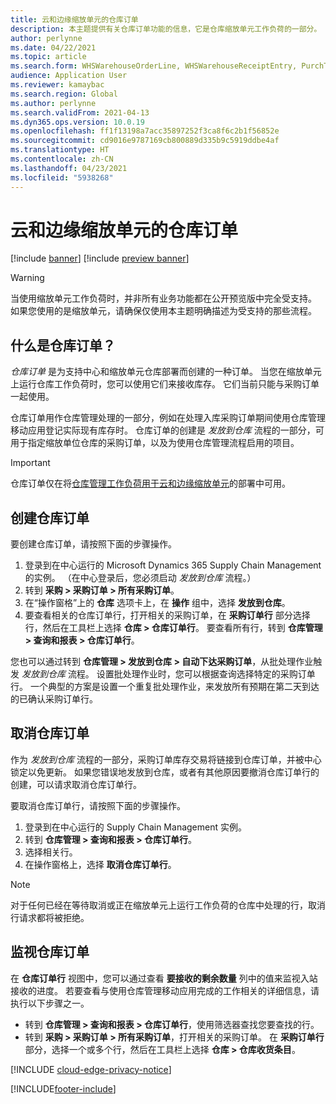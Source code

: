 ```yaml
---
title: 云和边缘缩放单元的仓库订单
description: 本主题提供有关仓库订单功能的信息，它是仓库缩放单元工作负荷的一部分。
author: perlynne
ms.date: 04/22/2021
ms.topic: article
ms.search.form: WHSWarehouseOrderLine, WHSWarehouseReceiptEntry, PurchTable
audience: Application User
ms.reviewer: kamaybac
ms.search.region: Global
ms.author: perlynne
ms.search.validFrom: 2021-04-13
ms.dyn365.ops.version: 10.0.19
ms.openlocfilehash: ff1f13198a7acc35897252f3ca8f6c2b1f56852e
ms.sourcegitcommit: cd9016e9787169cb800889d335b9c5919ddbe4af
ms.translationtype: HT
ms.contentlocale: zh-CN
ms.lasthandoff: 04/23/2021
ms.locfileid: "5938268"
---
```

# <a name="warehouse-orders-for-cloud-and-edge-scale-units"></a>云和边缘缩放单元的仓库订单

[!include [banner](../includes/banner.md)]
[!include [preview banner](../includes/preview-banner.md)]

> [!WARNING]
> 当使用缩放单元工作负荷时，并非所有业务功能都在公开预览版中完全受支持。 如果您使用的是缩放单元，请确保仅使用本主题明确描述为受支持的那些流程。

## <a name="what-are-warehouse-orders"></a>什么是仓库订单？

*仓库订单* 是为支持中心和缩放单元仓库部署而创建的一种订单。 当您在缩放单元上运行仓库工作负荷时，您可以使用它们来接收库存。 它们当前只能与采购订单一起使用。

仓库订单用作仓库管理处理的一部分，例如在处理入库采购订单期间使用仓库管理移动应用登记实际现有库存时。 仓库订单的创建是 *发放到仓库* 流程的一部分，可用于指定缩放单位仓库的采购订单，以及为使用仓库管理流程启用的项目。

> [!IMPORTANT]
> 仓库订单仅在将[仓库管理工作负荷用于云和边缘缩放单元](cloud-edge-workload-warehousing.md)的部署中可用。

## <a name="create-a-warehouse-order"></a>创建仓库订单

要创建仓库订单，请按照下面的步骤操作。

1. 登录到在中心运行的 Microsoft Dynamics 365 Supply Chain Management 的实例。 （在中心登录后，您必须启动 *发放到仓库* 流程。）
1. 转到 **采购 \> 采购订单 \> 所有采购订单**。
1. 在“操作窗格”上的 **仓库** 选项卡上，在 **操作** 组中，选择 **发放到仓库**。
1. 要查看相关的仓库订单行，打开相关的采购订单，在 **采购订单行** 部分选择行，然后在工具栏上选择 **仓库 \> 仓库订单行**。 要查看所有行，转到 **仓库管理 \> 查询和报表 \> 仓库订单行**。

您也可以通过转到 **仓库管理 > 发放到仓库 > 自动下达采购订单**，从批处理作业触发 *发放到仓库* 流程。 设置批处理作业时，您可以根据查询选择特定的采购订单行。 一个典型的方案是设置一个重复批处理作业，来发放所有预期在第二天到达的已确认采购订单行。

## <a name="cancel-a-warehouse-order"></a>取消仓库订单

作为 *发放到仓库* 流程的一部分，采购订单库存交易将链接到仓库订单，并被中心锁定以免更新。 如果您错误地发放到仓库，或者有其他原因要撤消仓库订单行的创建，可以请求取消仓库订单行。

要取消仓库订单行，请按照下面的步骤操作。

1. 登录到在中心运行的 Supply Chain Management 实例。
1. 转到 **仓库管理 \> 查询和报表 \> 仓库订单行**。
1. 选择相关行。
1. 在操作窗格上，选择 **取消仓库订单行**。

> [!NOTE]
> 对于任何已经在等待取消或正在缩放单元上运行工作负荷的仓库中处理的行，取消行请求都将被拒绝。

## <a name="monitor-a-warehouse-order"></a>监视仓库订单

在 **仓库订单行** 视图中，您可以通过查看 **要接收的剩余数量** 列中的值来监视入站接收的进度。 若要查看与使用仓库管理移动应用完成的工作相关的详细信息，请执行以下步骤之一。

- 转到 **仓库管理 \> 查询和报表 \> 仓库订单行**，使用筛选器查找您要查找的行。
- 转到 **采购 \> 采购订单 \> 所有采购订单**，打开相关的采购订单。 在 **采购订单行** 部分，选择一个或多个行，然后在工具栏上选择 **仓库 \> 仓库收货条目**。

[!INCLUDE [cloud-edge-privacy-notice](../../includes/cloud-edge-privacy-notice.md)]


[!INCLUDE[footer-include](../../includes/footer-banner.md)]
